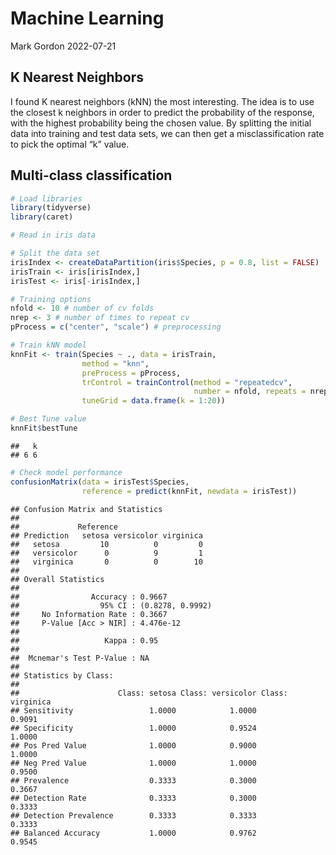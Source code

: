 Machine Learning
================
Mark Gordon
2022-07-21

## K Nearest Neighbors

I found K nearest neighbors (kNN) the most interesting. The idea is to
use the closest k neighbors in order to predict the probability of the
response, with the highest probability being the chosen value. By
splitting the initial data into training and test data sets, we can then
get a misclassification rate to pick the optimal “k” value.

## Multi-class classification

``` r
# Load libraries
library(tidyverse)
library(caret)

# Read in iris data

# Split the data set
irisIndex <- createDataPartition(iris$Species, p = 0.8, list = FALSE)
irisTrain <- iris[irisIndex,]
irisTest <- iris[-irisIndex,]

# Training options
nfold <- 10 # number of cv folds
nrep <- 3 # number of times to repeat cv
pProcess = c("center", "scale") # preprocessing

# Train kNN model
knnFit <- train(Species ~ ., data = irisTrain,
                method = "knn",
                preProcess = pProcess,
                trControl = trainControl(method = "repeatedcv", 
                                         number = nfold, repeats = nrep),
                tuneGrid = data.frame(k = 1:20))

# Best Tune value
knnFit$bestTune
```

    ##   k
    ## 6 6

``` r
# Check model performance
confusionMatrix(data = irisTest$Species, 
                reference = predict(knnFit, newdata = irisTest))
```

    ## Confusion Matrix and Statistics
    ## 
    ##             Reference
    ## Prediction   setosa versicolor virginica
    ##   setosa         10          0         0
    ##   versicolor      0          9         1
    ##   virginica       0          0        10
    ## 
    ## Overall Statistics
    ##                                           
    ##                Accuracy : 0.9667          
    ##                  95% CI : (0.8278, 0.9992)
    ##     No Information Rate : 0.3667          
    ##     P-Value [Acc > NIR] : 4.476e-12       
    ##                                           
    ##                   Kappa : 0.95            
    ##                                           
    ##  Mcnemar's Test P-Value : NA              
    ## 
    ## Statistics by Class:
    ## 
    ##                      Class: setosa Class: versicolor Class: virginica
    ## Sensitivity                 1.0000            1.0000           0.9091
    ## Specificity                 1.0000            0.9524           1.0000
    ## Pos Pred Value              1.0000            0.9000           1.0000
    ## Neg Pred Value              1.0000            1.0000           0.9500
    ## Prevalence                  0.3333            0.3000           0.3667
    ## Detection Rate              0.3333            0.3000           0.3333
    ## Detection Prevalence        0.3333            0.3333           0.3333
    ## Balanced Accuracy           1.0000            0.9762           0.9545

<!-- rmarkdown::render("_Rmd/2022-07-21-machine-learning.Rmd", output_format = "github_document", output_dir = "_posts", output_options = list(html_preview = "false")) -->

